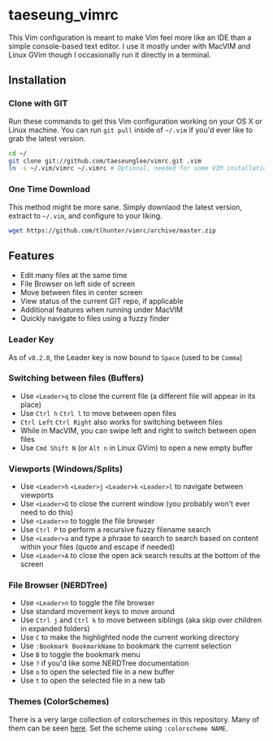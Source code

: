 # taeseung_vimrc

This Vim configuration is meant to make Vim feel more like an IDE than a simple
console-based text editor.
I use it mostly under with MacVIM and Linux GVim though I occasionally run it
directly in a terminal.

## Installation

### Clone with GIT

Run these commands to get this Vim configuration working on your OS X or Linux
machine.
You can run `git pull` inside of `~/.vim` if you'd ever like to grab the latest
version.

```bash
cd ~/
git clone git://github.com/taeseunglee/vimrc.git .vim
ln -s ~/.vim/vimrc ~/.vimrc # Optional, needed for some VIM installations
```

### One Time Download

This method might be more sane. Simply downlaod the latest version, extract
to `~/.vim`, and configure to your liking.

```bash
wget https://github.com/tlhunter/vimrc/archive/master.zip
```

## Features

* Edit many files at the same time
* File Browser on left side of screen
* Move between files in center screen
* View status of the current GIT repo, if applicable
* Additional features when running under MacVIM
* Quickly navigate to files using a fuzzy finder

### Leader Key
As of `v0.2.0`, the Leader key is now bound to `Space` (used to be
    `Comma`)

### Switching between files (Buffers)

* Use `<Leader>q` to close the current file (a different file will appear in its
    place)
* Use `Ctrl h` `Ctrl l` to move between open files
* `Ctrl Left` `Ctrl Right` also works for switching between files
* While in MacVIM, you can swipe left and right to switch between open
        files
* Use `Cmd Shift N` (or `Alt n` in Linux GVim) to open a new empty
              buffer

### Viewports (Windows/Splits)

* Use `<Leader>h` `<Leader>j` `<Leader>k` `<Leader>l` to navigate between
    viewports
* Use `<Leader>Q` to close the current window (you probably won't ever
        need to do this)
* Use `<Leader>n` to toggle the file browser
* Use `Ctrl P` to perform a recursive fuzzy filename search
* Use `<Leader>a` and type a phrase to search to search based on content within your files (quote and escape if needed)
* Use `<Leader>A` to close the open ack search results at the bottom of the screen

### File Browser (NERDTree)

* Use `<Leader>n` to toggle the file browser
* Use standard movement keys to move around
* Use `Ctrl j` and `Ctrl k` to move between siblings (aka skip over children in expanded folders)
* Use `C` to make the highlighted node the current working directory
* Use `:Bookmark BookmarkName` to bookmark the current selection
* Use `B` to toggle the bookmark menu
* Use `?` if you'd like some NERDTree documentation
* Use `o` to open the selected file in a new buffer
* Use `t` to open the selected file in a new tab

### Themes (ColorSchemes)

There is a very large collection of colorschemes in this repository.
Many of them can be seen [here](http://vimcolors.com/).
Set the scheme using `:colorscheme NAME`.
